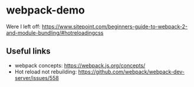 # webpack-demo

Were I left off: https://www.sitepoint.com/beginners-guide-to-webpack-2-and-module-bundling/#hotreloadingcss

## Useful links

* webpack concepts: https://webpack.js.org/concepts/
* Hot reload not rebuilding: https://github.com/webpack/webpack-dev-server/issues/558
